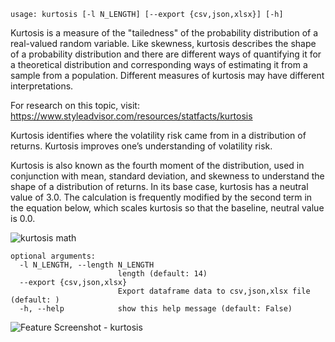 ```text
usage: kurtosis [-l N_LENGTH] [--export {csv,json,xlsx}] [-h]
```
Kurtosis is a measure of the "tailedness" of the probability distribution of a real-valued random variable. Like skewness, kurtosis describes the shape of a probability distribution and there are different ways of quantifying it for a theoretical distribution and corresponding ways of estimating it from a sample from a population. Different measures of kurtosis may have different interpretations.

For research on this topic, visit: https://www.styleadvisor.com/resources/statfacts/kurtosis

Kurtosis identifies where the volatility risk came from in a distribution of returns. Kurtosis improves one’s understanding of volatility risk.

Kurtosis is also known as the fourth moment of the distribution, used in conjunction with mean, standard deviation, and skewness to understand the shape of a distribution of returns. In its base case, kurtosis has a neutral value of 3.0. The calculation is frequently modified by the second term in the equation below, which scales kurtosis so that the baseline, neutral value is 0.0.

<image size="1400" alt="kurtosis math" src="https://user-images.githubusercontent.com/85772166/143622161-81f1f599-dcc6-4f47-939e-560362d07f2f.png">

```
optional arguments:
  -l N_LENGTH, --length N_LENGTH
                        length (default: 14)
  --export {csv,json,xlsx}
                        Export dataframe data to csv,json,xlsx file (default: )
  -h, --help            show this help message (default: False)
```
<img size="1400" alt="Feature Screenshot - kurtosis" src="https://user-images.githubusercontent.com/85772166/143623008-126c0bf4-c8ee-46f0-b9bf-caf8dbaed14c.png">
